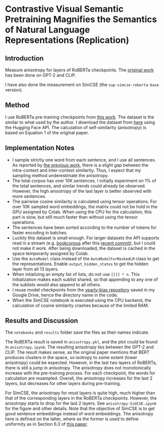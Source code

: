 # Contrastive Visual Semantic Pretraining Magnifies the Semantics of Natural Language Representations (Replication)

## Introduction
Measure anisotropy for layers of RoBERTa checkpoints. The [original work](https://aclanthology.org/2022.acl-long.217/) has been done on GPT-2 and CLIP.

I have also done the measurement on SimCSE (the `sup-simcse-roberta-base` version).

## Method

I use RoBERTa pre-training checkpoints from [this work](https://aclanthology.org/2021.findings-emnlp.71/). The dataset is the similar to what used by the author. I download the dataset from [here](https://huggingface.co/datasets/stsb_multi_mt) using the Hugging Face API. The calculation of self-similarity (anisotropy) is based on Equation 1 of the original paper.

## Implementation Notes

- I sample strictly one word from each sentence, and I use all sentences. As reported by [the previous work](https://aclanthology.org/2022.acl-long.193/), there is a slight gap between the intra-context and inter-context similarity. Thus, I expect that my sampling method underestimate the anisotropy.
- The total corpus has over 10K sentences. I initially experiment on 1% of the total sentences, and similar trends could already be observed. However, the high anisotropy of the last layer is better observed with more sentences. 
- The pairwise cosine similarity is calculated using tensor operations. For over 10K sampled word embeddings, the matrix could not be hold in the GPU assigned by Colab. When using the CPU for the calculation, this part is slow, but still much faster than without using the tensor operations.
- The sentences have been sorted according to the number of tokens for faster encoding in batches.
- Luckily this dataset is small enough. For larger datasets the API supports read in a stream (e.g. [bookcorpus](https://huggingface.co/datasets/bookcorpus) after this [recent commit](https://github.com/huggingface/datasets/commit/bd8fd273000a02bae960a32a92d543ba3eab1bed)), but I could not make it work. After being downloaded, the dataset is cached in the space temporarily assigned by Colab.
- Use the `AutoModel` class instead of the `AutoModelForMaskedLM` class to get the representations. Enable `output_hidden_states` to get the hidden layer from all 13 layers.
- When intializing an empty list of lists, do not use `[[]] * n`. This initialization makes each sublist shared, so that appending to any one of the sublists would also append to all others. 
- I reuse model checkpoints from the [yearly-bias repository](https://github.com/kt2k01/yearly-bias) saved in my Google Drive, hence the directory name in the code.
- When the SimCSE notebook is executed using the CPU backend, the calculation of cosine similarity crashes because of the limited RAM.

## Results and Discussion

The `notebooks` and `results` folder save the files as their names indicate.

The RoBERTa result is saved in `anisotropy.pkl`, and the plot could be found in `anisotropy.ipynb`. The resulting anisotropy lies between the GPT-2 and CLIP. The result makes sense, as the original paper mentions that BERT produces clusters in the space, so isotropy to some extent (lower anisotropy) could be expected. However, in the last two layers of RoBERTa, there is still a jump in anisotropy. The anisotropy does not monotonically increase with the pre-training process. For each checkpoint, the words for calculation are resampled. Overall, the anisotropy increases for the last 2 layers, but decreases for other layers during pre-training.

For SimCSE, the anisotropy for most layers is quite high, much higher than that of the corresponding layers in the RoBERTa checkpoints. However, the anisotropy starts to drop for the last 2 layers. See `anisotropy-SimCSE.ipynb` for the figure and other details. Note that the objective of SimCSE is to get good sentence embeddings instead of word embeddings. The anisotropy here is defined on the latter, where as the former is used to define uniformity as in Section 6.3 of [this paper](https://aclanthology.org/2022.acl-long.423/).